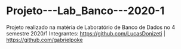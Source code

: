 # Projeto---Lab_Banco---2020-1
Projeto realizado na matéria de Laboratório de Banco de Dados no 4 semestre 2020/1 
Integrantes: https://github.com/LucasDonizeti | https://github.com/gabrielpoke

